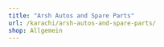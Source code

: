 ```yaml
---
title: "Arsh Autos and Spare Parts"
url: /karachi/arsh-autos-and-spare-parts/
shop: Allgemein
---
```

